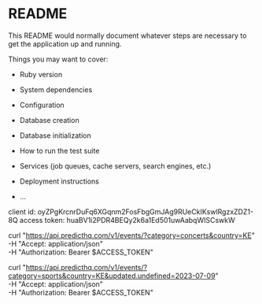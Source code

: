 # README

This README would normally document whatever steps are necessary to get the
application up and running.

Things you may want to cover:

* Ruby version

* System dependencies

* Configuration

* Database creation

* Database initialization

* How to run the test suite

* Services (job queues, cache servers, search engines, etc.)

* Deployment instructions

* ...

client id: oyZPgKrcnrDuFq6XGqnm2FosFbgGmJAg9RUeCkIKswlRgzxZDZ1-8Q
access token: huaBV1i2PDR4BEQy2k6a1Ed501uwAabqWISCswkW

curl "https://api.predicthq.com/v1/events/?category=concerts&country=KE" \
-H "Accept: application/json" \
-H "Authorization: Bearer $ACCESS_TOKEN"

curl "https://api.predicthq.com/v1/events/?category=sports&country=KE&updated.undefined=2023-07-09" \
        -H "Accept: application/json" \
        -H "Authorization: Bearer $ACCESS_TOKEN"